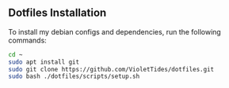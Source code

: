 ## Dotfiles Installation

To install my debian configs and dependencies, run the following commands:

```bash
cd ~
sudo apt install git
sudo git clone https://github.com/VioletTides/dotfiles.git
sudo bash ./dotfiles/scripts/setup.sh
